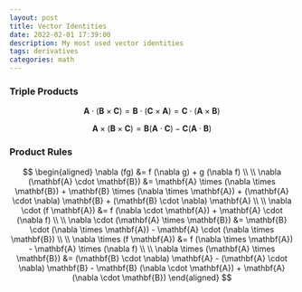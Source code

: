 ```yaml
---
layout: post
title: Vector Identities
date: 2022-02-01 17:39:00
description: My most used vector identities
tags: derivatives
categories: math
---
```


### Triple Products

$$
\mathbf{A} \cdot (\mathbf{B} \times \mathbf{C}) = \mathbf{B} \cdot (\mathbf{C} \times \mathbf{A}) = \mathbf{C} \cdot (\mathbf{A} \times \mathbf{B})
$$

$$
\mathbf{A} \times (\mathbf{B} \times \mathbf{C}) = \mathbf{B}(\mathbf{A} \cdot \mathbf{C}) - \mathbf{C}(\mathbf{A} \cdot \mathbf{B})
$$

### Product Rules

$$
\begin{aligned}
\nabla (fg) &= f (\nabla g) + g (\nabla f) \\
\\
\nabla (\mathbf{A} \cdot \mathbf{B}) &= \mathbf{A} \times (\nabla \times \mathbf{B}) + \mathbf{B} \times (\nabla \times \mathbf{A}) + (\mathbf{A} \cdot \nabla) \mathbf{B} + (\mathbf{B} \cdot \nabla) \mathbf{A} \\
\\
\nabla \cdot (f \mathbf{A}) &= f (\nabla \cdot \mathbf{A}) + \mathbf{A} \cdot (\nabla f) \\
\\
\nabla \cdot (\mathbf{A} \times \mathbf{B}) &= \mathbf{B} \cdot (\nabla \times \mathbf{A}) - \mathbf{A} \cdot (\nabla \times \mathbf{B}) \\
\\
\nabla \times (f \mathbf{A}) &= f (\nabla \times \mathbf{A}) - \mathbf{A} \times (\nabla f) \\
\\
\nabla \times (\mathbf{A} \times \mathbf{B}) &= (\mathbf{B} \cdot \nabla) \mathbf{A} - (\mathbf{A} \cdot \nabla) \mathbf{B} - \mathbf{B} (\nabla \cdot \mathbf{A}) + \mathbf{A} (\nabla \cdot \mathbf{B})
\end{aligned}
$$

